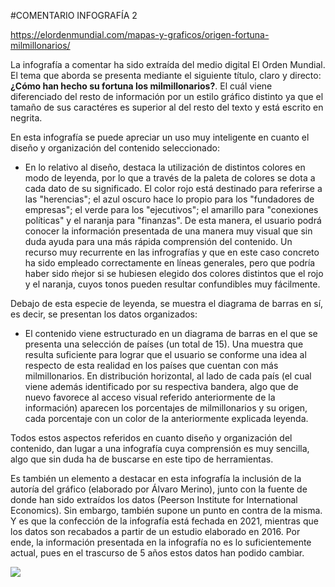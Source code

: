 
#COMENTARIO INFOGRAFÍA 2

https://elordenmundial.com/mapas-y-graficos/origen-fortuna-milmillonarios/


La infografía a comentar ha sido extraída del medio digital El Orden Mundial. El tema que aborda se presenta mediante el siguiente título, claro y directo:  **¿Cómo han hecho su fortuna los milmillonarios?**. El cuál viene diferenciado del resto de información por un estilo gráfico distinto ya que el tamaño de sus caractéres es superior al del resto del texto y está escrito en negrita.

En esta infografía se puede apreciar un uso muy inteligente en cuanto el diseño y organización del contenido seleccionado:

- En lo relativo al diseño, destaca la utilización de distintos colores en modo de leyenda, por lo que a través de la paleta de colores se dota a cada dato de su significado. El color rojo está destinado para referirse a las "herencias"; el azul oscuro hace lo propio para los "fundadores de empresas"; el verde para los "ejecutivos"; el amarillo para "conexiones políticas" y el naranja para "finanzas".
De esta manera, el usuario podrá conocer la información presentada de una manera muy visual que sin duda ayuda para una más rápida comprensión del contenido. Un recurso muy recurrente en las infrografías y que en este caso concreto ha sido empleado correctamente en líneas generales, pero que podría haber sido ḿejor si se hubiesen elegido dos colores distintos que el rojo y el naranja, cuyos tonos pueden resultar confundibles muy fácilmente. 

Debajo de esta especie de leyenda, se muestra el diagrama de barras en sí, es decir, se presentan los datos organizados:

- El contenido viene estructurado en un diagrama de barras en el que se presenta una selección de países (un total de 15). Una muestra que resulta suficiente para lograr que el usuario se conforme una idea al respecto de esta realidad en los países que cuentan con más milmillonarios. 
En distribución horizontal, al lado de cada país (el cual viene además identificado por su respectiva bandera, algo que de nuevo favorece al acceso visual referido anteriormente de la información) aparecen los porcentajes de milmillonarios y su origen, cada porcentaje con un color de la anteriormente explicada leyenda.

Todos estos aspectos referidos en cuanto diseño y organización del contenido, dan lugar a una infografía cuya comprensión es muy sencilla, algo que sin duda ha de buscarse en este tipo de herramientas. 

Es también un elemento a destacar en esta infografía la inclusión de la autoría del gráfico (elaborado por Álvaro Merino), junto con la fuente de donde han sido extraídos los datos (Peerson Institute for International Economics). Sin embargo, también supone un punto en contra de la misma. Y es que la confección de la infografía está fechada en 2021, mientras que los datos son recabados a partir de un estudio elaborado en 2016. Por ende, la información presentada en la infografía no es lo suficientemente actual, pues en el trascurso de 5 años estos datos han podido cambiar. 



<img src="infografiamultimillonarios.png">
